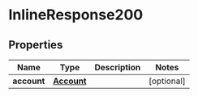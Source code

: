 
# InlineResponse200

## Properties
Name | Type | Description | Notes
------------ | ------------- | ------------- | -------------
**account** | [**Account**](Account.md) |  |  [optional]



